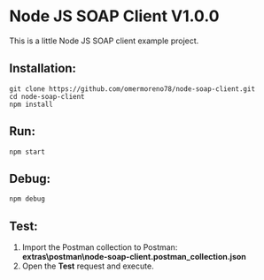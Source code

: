 # Node JS SOAP Client V1.0.0
This is a little Node JS SOAP client example project.

## Installation:
```
git clone https://github.com/omermoreno78/node-soap-client.git
cd node-soap-client
npm install
```

## Run:
```
npm start
```

## Debug:
```
npm debug
```

## Test:
1. Import the Postman collection to Postman:  
   **extras\postman\node-soap-client.postman_collection.json**
2. Open the **Test** request and execute.

